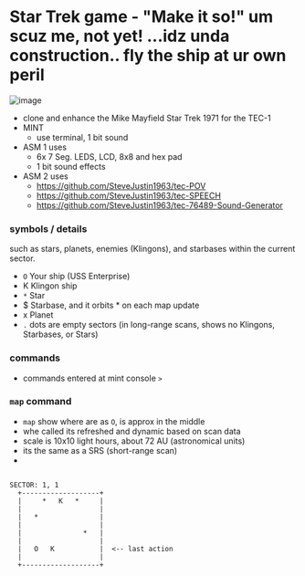 

# Star Trek game - "Make it so!" um scuz me, not yet! ...idz unda construction.. fly the ship at ur own peril



![image](https://github.com/user-attachments/assets/4a36ce61-d774-4ce3-bb17-0ea3bcf334d0)

- clone and enhance the Mike Mayfield Star Trek 1971 for the TEC-1
- MINT
  - use terminal, 1 bit sound
- ASM 1 uses
  - 6x 7 Seg. LEDS, LCD, 8x8 and hex pad
  - 1 bit sound effects
- ASM 2 uses
  - https://github.com/SteveJustin1963/tec-POV
  - https://github.com/SteveJustin1963/tec-SPEECH
  - https://github.com/SteveJustin1963/tec-76489-Sound-Generator 

### symbols / details
 such as stars, planets, enemies (Klingons), and starbases within the current sector.
 
- `O` Your ship (USS Enterprise)
- K Klingon ship
- `*` Star
- $ Starbase, and it orbits * on each map update
- x Planet
- `.` dots are empty sectors (in long-range scans, shows no Klingons, Starbases, or Stars)

### commands
- commands entered at mint console `> `


### `map` command
- `map` show where are as `O`, is approx in the middle
- whe called its refreshed and dynamic based on scan data 
- scale is 10x10 light hours, about 72 AU (astronomical units)
- its the same as a SRS (short-range scan)
-  

```

SECTOR: 1, 1
  +-------------------+
  |     *   K   *     |
  |                   |
  |   *               |
  |                   |
  |               *   |
  |                   |
  |   O   K           |  <-- last action
  |                   |
  +-------------------+
```


  
